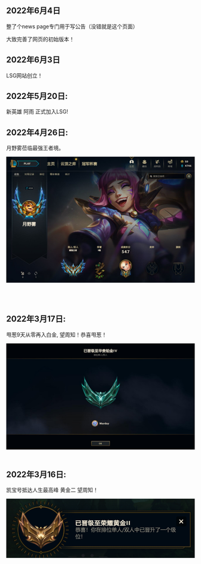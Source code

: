 ## 2022年6月4日

整了个news page专门用于写公告（没错就是这个页面）

大致完善了网页的初始版本！

## 2022年6月3日
LSG网站创立！

## 2022年5月20日:
<p>
     新英雄 阿雨 正式加入LSG!
</p>

## 2022年4月26日: 
<p>
月野雾莅临最强王者境。</br>
<div style='text-align:center;'>
    <img src="https://raw.githubusercontent.com/legends-game/legends-game.github.io/master/index.files/image002.png" >
</div>
</p></br></br>

## 2022年3月17日: 
<p>
甩葱9天从零再入白金, 望周知！恭喜甩葱！</br>
<div style='text-align:center;'>
<img src="https://raw.githubusercontent.com/legends-game/legends-game.github.io/master/index.files/image003.jpg" >
</div></br>

## 2022年3月16日: 
凯宝号抵达人生最高峰 黄金二 望周知！</br>
</p>

<div style='text-align:center;'>
    <img src="https://raw.githubusercontent.com/legends-game/legends-game.github.io/master/index.files/image004.png" >
</div></br></br>